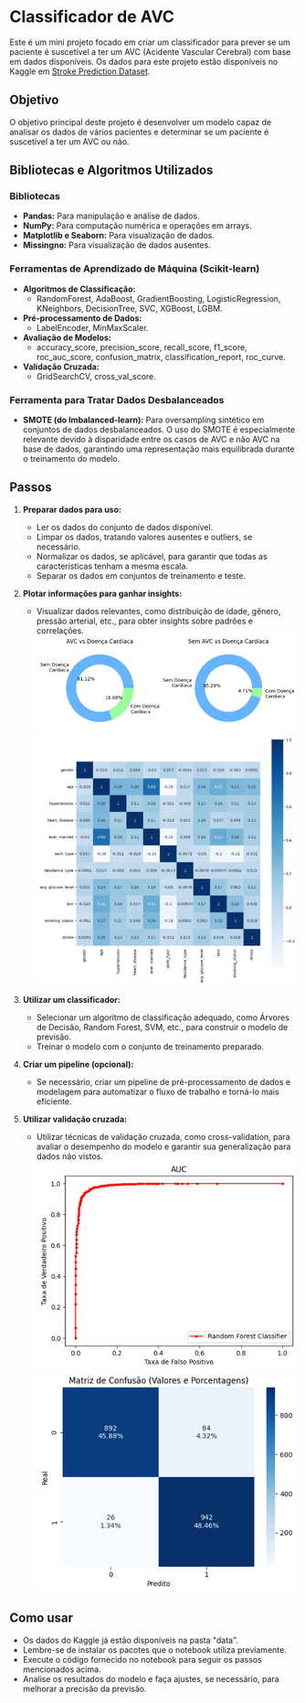 # Classificador de AVC

Este é um mini projeto focado em criar um classificador para prever se um paciente é suscetível a ter um AVC (Acidente Vascular Cerebral) com base em dados disponíveis. Os dados para este projeto estão disponíveis no Kaggle em [Stroke Prediction Dataset](https://www.kaggle.com/datasets/fedesoriano/stroke-prediction-dataset).

## Objetivo
O objetivo principal deste projeto é desenvolver um modelo capaz de analisar os dados de vários pacientes e determinar se um paciente é suscetível a ter um AVC ou não.

## Bibliotecas e Algoritmos Utilizados

### Bibliotecas

- **Pandas:** Para manipulação e análise de dados.
- **NumPy:** Para computação numérica e operações em arrays.
- **Matplotlib e Seaborn:** Para visualização de dados.
- **Missingno:** Para visualização de dados ausentes.

### Ferramentas de Aprendizado de Máquina (Scikit-learn)

- **Algoritmos de Classificação:**
  - RandomForest, AdaBoost, GradientBoosting, LogisticRegression, KNeighbors, DecisionTree, SVC, XGBoost, LGBM.
- **Pré-processamento de Dados:**
  - LabelEncoder, MinMaxScaler.
- **Avaliação de Modelos:**
  - accuracy_score, precision_score, recall_score, f1_score, roc_auc_score, confusion_matrix, classification_report, roc_curve.
- **Validação Cruzada:**
  - GridSearchCV, cross_val_score.

### Ferramenta para Tratar Dados Desbalanceados

- **SMOTE (do Imbalanced-learn):** Para oversampling sintético em conjuntos de dados desbalanceados. O uso do SMOTE é especialmente relevante devido à disparidade entre os casos de AVC e não AVC na base de dados, garantindo uma representação mais equilibrada durante o treinamento do modelo.

## Passos

1. **Preparar dados para uso:**
   - Ler os dados do conjunto de dados disponível.
   - Limpar os dados, tratando valores ausentes e outliers, se necessário.
   - Normalizar os dados, se aplicável, para garantir que todas as características tenham a mesma escala.
   - Separar os dados em conjuntos de treinamento e teste.

2. **Plotar informações para ganhar insights:**
   - Visualizar dados relevantes, como distribuição de idade, gênero, pressão arterial, etc., para obter insights sobre padrões e correlações.
   ![Pie Chart - Relação AVCs e Doença Cardíaca](/img/AVC_vs_Doenca_cardiaca.png)
   ![Matriz de Correlação entre Atributos](/img/correlacao_atributos.png)

3. **Utilizar um classificador:**
   - Selecionar um algoritmo de classificação adequado, como Árvores de Decisão, Random Forest, SVM, etc., para construir o modelo de previsão.
   - Treinar o modelo com o conjunto de treinamento preparado.

4. **Criar um pipeline (opcional):**
   - Se necessário, criar um pipeline de pré-processamento de dados e modelagem para automatizar o fluxo de trabalho e torná-lo mais eficiente.

5. **Utilizar validação cruzada:**
   - Utilizar técnicas de validação cruzada, como cross-validation, para avaliar o desempenho do modelo e garantir sua generalização para dados não vistos.
   ![AUC Curve](/img/AUC-Random_Forest.png)
   ![Matriz de Confusão](/img/matriz_confusao-Random_Forest.png)

## Como usar
- Os dados do Kaggle já estão disponíveis na pasta "data".
- Lembre-se de instalar os pacotes que o notebook utiliza previamente.
- Execute o código fornecido no notebook para seguir os passos mencionados acima.
- Analise os resultados do modelo e faça ajustes, se necessário, para melhorar a precisão da previsão.

